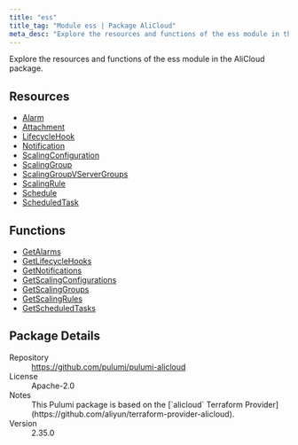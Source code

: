 ```yaml
---
title: "ess"
title_tag: "Module ess | Package AliCloud"
meta_desc: "Explore the resources and functions of the ess module in the AliCloud package."
---
```


<!-- WARNING: this file was generated by Pulumi Docs Generator. -->
<!-- Do not edit by hand unless you're certain you know what you are doing! -->

Explore the resources and functions of the ess module in the AliCloud package.

<h2 id="resources">Resources</h2>
<ul class="api">
    <li><a href="alarm" title="Alarm"><span class="symbol resource"></span>Alarm</a></li>
    <li><a href="attachment" title="Attachment"><span class="symbol resource"></span>Attachment</a></li>
    <li><a href="lifecyclehook" title="LifecycleHook"><span class="symbol resource"></span>LifecycleHook</a></li>
    <li><a href="notification" title="Notification"><span class="symbol resource"></span>Notification</a></li>
    <li><a href="scalingconfiguration" title="ScalingConfiguration"><span class="symbol resource"></span>ScalingConfiguration</a></li>
    <li><a href="scalinggroup" title="ScalingGroup"><span class="symbol resource"></span>ScalingGroup</a></li>
    <li><a href="scalinggroupvservergroups" title="ScalingGroupVServerGroups"><span class="symbol resource"></span>ScalingGroupVServerGroups</a></li>
    <li><a href="scalingrule" title="ScalingRule"><span class="symbol resource"></span>ScalingRule</a></li>
    <li><a href="schedule" title="Schedule"><span class="symbol resource"></span>Schedule</a></li>
    <li><a href="scheduledtask" title="ScheduledTask"><span class="symbol resource"></span>ScheduledTask</a></li>
</ul>

<h2 id="functions">Functions</h2>
<ul class="api">
    <li><a href="getalarms" title="GetAlarms"><span class="symbol function"></span>GetAlarms</a></li>
    <li><a href="getlifecyclehooks" title="GetLifecycleHooks"><span class="symbol function"></span>GetLifecycleHooks</a></li>
    <li><a href="getnotifications" title="GetNotifications"><span class="symbol function"></span>GetNotifications</a></li>
    <li><a href="getscalingconfigurations" title="GetScalingConfigurations"><span class="symbol function"></span>GetScalingConfigurations</a></li>
    <li><a href="getscalinggroups" title="GetScalingGroups"><span class="symbol function"></span>GetScalingGroups</a></li>
    <li><a href="getscalingrules" title="GetScalingRules"><span class="symbol function"></span>GetScalingRules</a></li>
    <li><a href="getscheduledtasks" title="GetScheduledTasks"><span class="symbol function"></span>GetScheduledTasks</a></li>
</ul>

<h2 id="package-details">Package Details</h2>
<dl class="package-details">
	<dt>Repository</dt>
	<dd><a href="https://github.com/pulumi/pulumi-alicloud">https://github.com/pulumi/pulumi-alicloud</a></dd>
	<dt>License</dt>
	<dd>Apache-2.0</dd>
	<dt>Notes</dt>
	<dd>This Pulumi package is based on the [`alicloud` Terraform Provider](https://github.com/aliyun/terraform-provider-alicloud).</dd>
	<dt>Version</dt>
	<dd>2.35.0</dd>
</dl>


